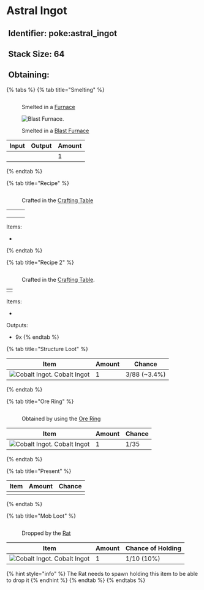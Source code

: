 # Astral Ingot



## <img src="https://minecraft.wiki/images/Name_Tag_JE2_BE2.png?cbdc1" alt="" data-size="line"> Identifier: poke:astral\_ingot <a href="#identifier" id="identifier"></a>

## <img src="https://minecraft.wiki/images/Light_Gray_Bundle_JE1_BE1.png?b552e" alt="" data-size="line"> Stack Size: 64

## <img src="https://minecraft.wiki/images/thumb/Crafting_Table_JE4_BE3.png/150px-Crafting_Table_JE4_BE3.png?5767f" alt="" data-size="line"> Obtaining:

{% tabs %}
{% tab title="Smelting" %}
<div><figure><img src="https://minecraft.wiki/images/Lit_Furnace_(S).gif?40e71" alt=""><figcaption><p>      Smelted in a <a href="https://minecraft.wiki/w/Furnace">Furnace</a>     </p></figcaption></figure> <figure><img src="https://minecraft.wiki/images/thumb/Lit_Blast_Furnace_JE1.gif/150px-Lit_Blast_Furnace_JE1.gif?dc6a7" alt="Blast Furnace."><figcaption><p>Smelted in a <a href="https://minecraft.wiki/w/Blast_Furnace">Blast Furnace</a></p></figcaption></figure></div>

<table><thead><tr><th>Input</th><th>Output</th><th data-type="number">Amount</th></tr></thead><tbody><tr><td></td><td></td><td>1</td></tr></tbody></table>
{% endtab %}

{% tab title="Recipe" %}
<figure><img src="https://minecraft.wiki/images/thumb/Crafting_Table_JE4_BE3.png/150px-Crafting_Table_JE4_BE3.png?5767f" alt=""><figcaption><p>Crafted in the <a href="https://minecraft.wiki/w/Crafting_Table">Crafting Table</a></p></figcaption></figure>

|     |     |     |
| :-: | :-: | :-: |
|     |     |     |
|     |     |     |
|     |     |     |

Items:

*
{% endtab %}

{% tab title="Recipe 2" %}


<figure><img src="https://minecraft.wiki/images/thumb/Crafting_Table_JE4_BE3.png/150px-Crafting_Table_JE4_BE3.png?5767f" alt=""><figcaption><p>Crafted in the <a href="https://minecraft.wiki/w/Crafting_Table">Crafting Table</a>.</p></figcaption></figure>

|     |
| :-: |
|     |

Items:

*

Outputs:

* 9x&#x20;
{% endtab %}

{% tab title="Structure Loot" %}


| Item                                                                                                                                          | Amount | Chance        |
| --------------------------------------------------------------------------------------------------------------------------------------------- | ------ | ------------- |
| <img src="https://github.com/user-attachments/assets/a5a960ad-9791-4325-9ff0-dd820bece694" alt="Cobalt Ingot." data-size="line"> Cobalt Ingot | 1      | 3/88 (\~3.4%) |
{% endtab %}

{% tab title="Ore Ring" %}
<figure><img src="https://github.com/user-attachments/assets/03ca69b9-0b12-4b37-ace1-cf83bda706ca" alt=""><figcaption><p>Obtained by using the <a href="../../tools/rings/ore-ring.md">Ore Ring</a></p></figcaption></figure>

| Item                                                                                                                                          | Amount | Chance |
| --------------------------------------------------------------------------------------------------------------------------------------------- | ------ | ------ |
| <img src="https://github.com/user-attachments/assets/a5a960ad-9791-4325-9ff0-dd820bece694" alt="Cobalt Ingot." data-size="line"> Cobalt Ingot | 1      | 1/35   |
{% endtab %}

{% tab title="Present" %}


| Item | Amount | Chance |
| ---- | ------ | ------ |
|      |        |        |
{% endtab %}

{% tab title="Mob Loot" %}
<figure><img src="https://github.com/user-attachments/assets/a9c0bd82-46ac-4cca-8164-5fd90f9602b8" alt=""><figcaption><p>Dropped by the <a href="../../mobs/neutral-mobs/rat.md">Rat</a></p></figcaption></figure>

| Item                                                                                                                                          | Amount | Chance of Holding |
| --------------------------------------------------------------------------------------------------------------------------------------------- | ------ | ----------------- |
| <img src="https://github.com/user-attachments/assets/a5a960ad-9791-4325-9ff0-dd820bece694" alt="Cobalt Ingot." data-size="line"> Cobalt Ingot | 1      | 1/10 (10%)        |

{% hint style="info" %}
The Rat needs to spawn holding this item to be able to drop it
{% endhint %}
{% endtab %}
{% endtabs %}
